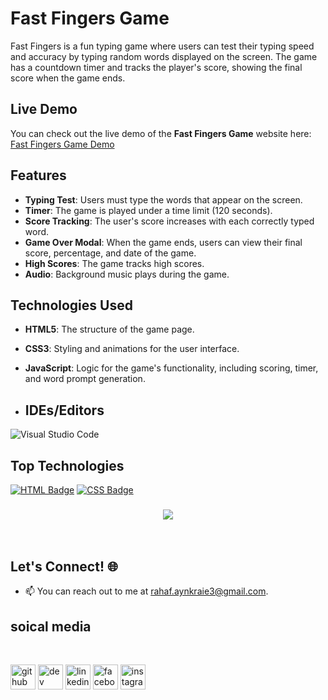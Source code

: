 # Fast Fingers Game

Fast Fingers is a fun typing game where users can test their typing speed and accuracy by typing random words displayed on the screen. The game has a countdown timer and tracks the player's score, showing the final score when the game ends.

## Live Demo

You can check out the live demo of the **Fast Fingers Game** website here: 
[Fast Fingers Game Demo ](https://rahaf-ayn-kraie.github.io/fast-fingers/) 
## Features

- **Typing Test**: Users must type the words that appear on the screen.
- **Timer**: The game is played under a time limit (120 seconds).
- **Score Tracking**: The user's score increases with each correctly typed word.
- **Game Over Modal**: When the game ends, users can view their final score, percentage, and date of the game.
- **High Scores**: The game tracks high scores.
- **Audio**: Background music plays during the game.

## Technologies Used

- **HTML5**: The structure of the game page.
- **CSS3**: Styling and animations for the user interface.
- **JavaScript**: Logic for the game's functionality, including scoring, timer, and word prompt generation.

- ## IDEs/Editors

![Visual Studio Code](https://img.shields.io/badge/Visual%20Studio%20Code-0078d7.svg?style=for-the-badge&logo=visual-studio-code&logoColor=white)
## Top Technologies


[![HTML Badge](https://img.shields.io/badge/-HTML-E34F26?style=for-the-badge&labelColor=black&logo=html5&logoColor=E34F26)](#)
[![CSS Badge](https://img.shields.io/badge/-CSS-1572B6?style=for-the-badge&labelColor=black&logo=css3&logoColor=1572B6)](#)

<h3 align="center">
    <img src="https://readme-typing-svg.herokuapp.com/?font=Righteous&size=25&center=true&vCenter=true&width=500&height=70&duration=4000&lines=Thanks+for+visiting!+✌️;+Shoot+me+a+message+on+email!;Rahaf+:)">
</h3>

<br/>


## Let's Connect! 🌐

- 📫 You can reach out to me at [rahaf.aynkraie3@gmail.com](mailto:rahaf.aynkraie3@gmail.com).
## soical media 


<br>

[<img src='https://cdn.jsdelivr.net/npm/simple-icons@3.0.1/icons/github.svg' alt='github' height='40'>](https://github.com/Rahaf-Ayn-Kraie)  [<img src='https://cdn.jsdelivr.net/npm/simple-icons@3.0.1/icons/dev-dot-to.svg' alt='dev' height='40'>](https://dev.to/rahaf.AK)  [<img src='https://cdn.jsdelivr.net/npm/simple-icons@3.0.1/icons/linkedin.svg' alt='linkedin' height='40'>](https://www.linkedin.com/in/rahaf-AK/)  [<img src='https://cdn.jsdelivr.net/npm/simple-icons@3.0.1/icons/facebook.svg' alt='facebook' height='40'>](https://www.facebook.com/rahaf-AK)  [<img src='https://cdn.jsdelivr.net/npm/simple-icons@3.0.1/icons/instagram.svg' alt='instagram' height='40'>](https://www.instagram.com/rahaf-ak/)
